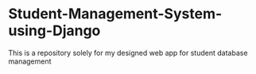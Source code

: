 # Student-Management-System-using-Django
This is a repository solely for my designed web app for student database management
